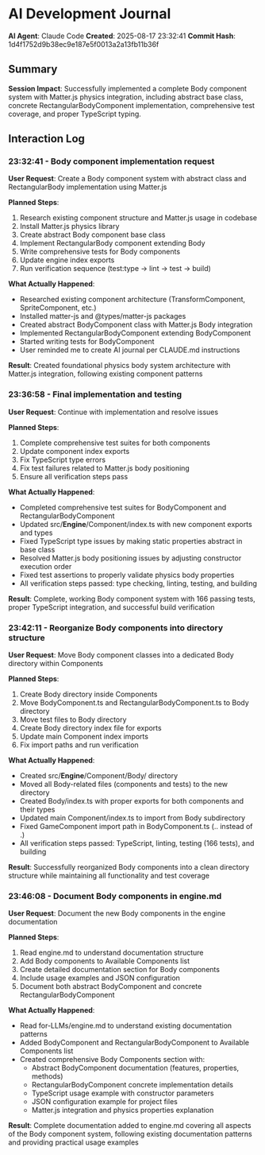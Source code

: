 # AI Development Journal

**AI Agent**: Claude Code
**Created**: 2025-08-17 23:32:41
**Commit Hash**: 1d4f1752d9b38ec9e187e5f0013a2a13fb11b36f

## Summary
**Session Impact**: Successfully implemented a complete Body component system with Matter.js physics integration, including abstract base class, concrete RectangularBodyComponent implementation, comprehensive test coverage, and proper TypeScript typing.

## Interaction Log

### 23:32:41 - Body component implementation request
**User Request**: Create a Body component system with abstract class and RectangularBody implementation using Matter.js

**Planned Steps**:
1. Research existing component structure and Matter.js usage in codebase
2. Install Matter.js physics library
3. Create abstract Body component base class
4. Implement RectangularBody component extending Body
5. Write comprehensive tests for Body components
6. Update engine index exports
7. Run verification sequence (test:type → lint → test → build)

**What Actually Happened**:
- Researched existing component architecture (TransformComponent, SpriteComponent, etc.)
- Installed matter-js and @types/matter-js packages
- Created abstract BodyComponent class with Matter.js Body integration
- Implemented RectangularBodyComponent extending BodyComponent
- Started writing tests for BodyComponent
- User reminded me to create AI journal per CLAUDE.md instructions

**Result**: Created foundational physics body system architecture with Matter.js integration, following existing component patterns

### 23:36:58 - Final implementation and testing
**User Request**: Continue with implementation and resolve issues

**Planned Steps**:
1. Complete comprehensive test suites for both components
2. Update component index exports
3. Fix TypeScript type errors
4. Fix test failures related to Matter.js body positioning
5. Ensure all verification steps pass

**What Actually Happened**:
- Completed comprehensive test suites for BodyComponent and RectangularBodyComponent
- Updated src/__Engine__/Component/index.ts with new component exports and types
- Fixed TypeScript type issues by making static properties abstract in base class
- Resolved Matter.js body positioning issues by adjusting constructor execution order
- Fixed test assertions to properly validate physics body properties
- All verification steps passed: type checking, linting, testing, and building

**Result**: Complete, working Body component system with 166 passing tests, proper TypeScript integration, and successful build verification

### 23:42:11 - Reorganize Body components into directory structure
**User Request**: Move Body component classes into a dedicated Body directory within Components

**Planned Steps**:
1. Create Body directory inside Components
2. Move BodyComponent.ts and RectangularBodyComponent.ts to Body directory
3. Move test files to Body directory
4. Create Body directory index file for exports
5. Update main Component index imports
6. Fix import paths and run verification

**What Actually Happened**:
- Created src/__Engine__/Component/Body/ directory
- Moved all Body-related files (components and tests) to the new directory
- Created Body/index.ts with proper exports for both components and their types
- Updated main Component/index.ts to import from Body subdirectory
- Fixed GameComponent import path in BodyComponent.ts (.. instead of .)
- All verification steps passed: TypeScript, linting, testing (166 tests), and building

**Result**: Successfully reorganized Body components into a clean directory structure while maintaining all functionality and test coverage

### 23:46:08 - Document Body components in engine.md
**User Request**: Document the new Body components in the engine documentation

**Planned Steps**:
1. Read engine.md to understand documentation structure
2. Add Body components to Available Components list
3. Create detailed documentation section for Body components
4. Include usage examples and JSON configuration
5. Document both abstract BodyComponent and concrete RectangularBodyComponent

**What Actually Happened**:
- Read for-LLMs/engine.md to understand existing documentation patterns
- Added BodyComponent and RectangularBodyComponent to Available Components list
- Created comprehensive Body Components section with:
  - Abstract BodyComponent documentation (features, properties, methods)
  - RectangularBodyComponent concrete implementation details
  - TypeScript usage example with constructor parameters
  - JSON configuration example for project files
  - Matter.js integration and physics properties explanation

**Result**: Complete documentation added to engine.md covering all aspects of the Body component system, following existing documentation patterns and providing practical usage examples